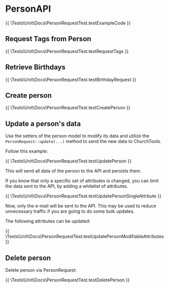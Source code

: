 # PersonAPI

{{ \Tests\Unit\Docs\PersonRequestTest.testExampleCode }}

## Request Tags from Person

{{ \Tests\Unit\Docs\PersonRequestTest.testRequestTags }}

## Retrieve Birthdays

{{ \Tests\Unit\Docs\PersonRequestTest.testBirthdayRequest }}

## Create person

{{ \Tests\Unit\Docs\PersonRequestTest.testCreatePerson }}

## Update a person's data

Use the setters of the person model to modify its data and utilize the
`PersonRequest::update(...)` method to send the new data to ChurchTools.

Follow this example:

{{ \Tests\Unit\Docs\PersonRequestTest.testUpdatePerson }}

This will send all data of the person to the API and persists them.

If you know that only a specific set of attributes is changed, you can limit the
data sent to the API, by adding a whitelist of attributes.

{{ \Tests\Unit\Docs\PersonRequestTest.testUpdatePersonSingleAttrbute }}

Now, only the e-mail will be sent to the API. This may be used to reduce
unnecessary traffic if you are going to do some bulk updates.

The following attributes can be updated:

{{ \Tests\Unit\Docs\PersonRequestTest.testUpdatePersonModifiableAttributes }}

## Delete person

Delete person via PersonRequest:

{{ \Tests\Unit\Docs\PersonRequestTest.testDeletePerson }}